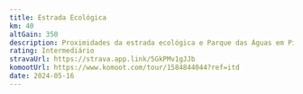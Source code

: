 ```yaml
---
title: Estrada Ecológica
km: 40
altGain: 350
description: Proximidades da estrada ecológica e Parque das Águas em Piraquara, estradão tipo 1 e asfalto.
rating: Intermediário
stravaUrl: https://strava.app.link/5GkPMv1gJJb
komootUrl: https://www.komoot.com/tour/1584844044?ref=itd
date: 2024-05-16
---
```

